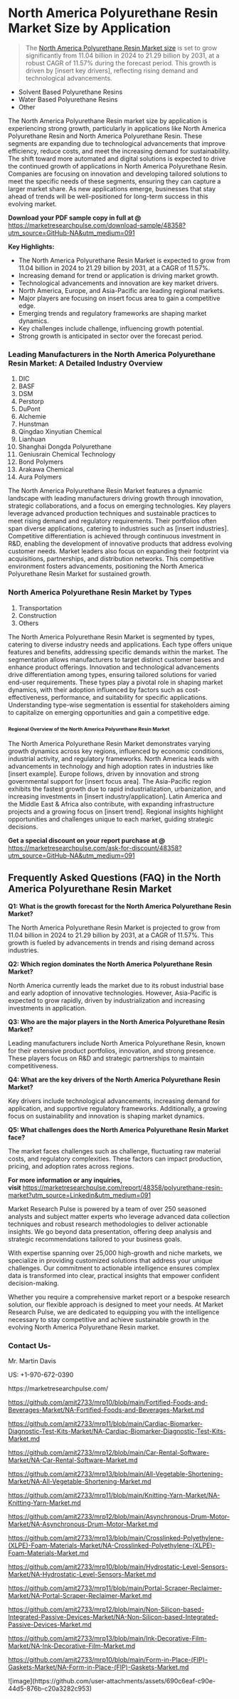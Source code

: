 <h1>North America Polyurethane Resin Market&nbsp;Size by Application</h1><blockquote><p>The <a href="https://marketresearchpulse.com/download-sample/48358?utm_source=GitHub-NA&amp;utm_medium=091">North America Polyurethane Resin Market size</a> is set to grow significantly from 11.04 billion in 2024 to 21.29 billion by 2031, at a robust CAGR of 11.57% during the forecast period. This growth is driven by [insert key drivers], reflecting rising demand and technological advancements.</p></blockquote><ul><li>Solvent Based Polyurethane Resins<li> Water Based Polyurethane Resins<li> Other</li></ul><p>The North America Polyurethane Resin market size by application is experiencing strong growth, particularly in applications like North America Polyurethane Resin and North America Polyurethane Resin. These segments are expanding due to technological advancements that improve efficiency, reduce costs, and meet the increasing demand for sustainability. The shift toward more automated and digital solutions is expected to drive the continued growth of applications in North America Polyurethane Resin. Companies are focusing on innovation and developing tailored solutions to meet the specific needs of these segments, ensuring they can capture a larger market share. As new applications emerge, businesses that stay ahead of trends will be well-positioned for long-term success in this evolving market.</p><p><strong>Download your PDF sample copy in full at @ </strong><a href="https://marketresearchpulse.com/download-sample/48358?utm_source=GitHub-NA&amp;utm_medium=091">https://marketresearchpulse.com/download-sample/48358?utm_source=GitHub-NA&amp;utm_medium=091</a></p><p><strong>Key Highlights: </strong></p><ul><li>The North America Polyurethane Resin Market is expected to grow from 11.04 billion in 2024 to 21.29 billion by 2031, at a CAGR of 11.57%.</li><li>Increasing demand for trend or application is driving market growth.</li><li>Technological advancements and innovation are key market drivers.</li><li>North America, Europe, and Asia-Pacific are leading regional markets.</li><li>Major players are focusing on insert focus area to gain a competitive edge.</li><li>Emerging trends and regulatory frameworks are shaping market dynamics.</li><li>Key challenges include challenge, influencing growth potential.</li><li>Strong growth is anticipated in sector over the forecast period.</li></ul><h3>Leading Manufacturers in the North America Polyurethane Resin Market: A Detailed Industry Overview</h3><ol><li>DIC</li><li>BASF</li><li>DSM</li><li>Perstorp</li><li>DuPont</li><li>Alchemie</li><li>Hunstman</li><li>Qingdao Xinyutian Chemical</li><li>Lianhuan</li><li>Shanghai Dongda Polyurethane</li><li>Geniusrain Chemical Technology</li><li>Bond Polymers</li><li>Arakawa Chemical</li><li>Aura Polymers</li></ol><div class="flex max-w-full flex-col flex-grow"><div class="min-h-8 text-message flex w-full flex-col items-end gap-2 whitespace-normal break-words [.text-message+&amp;]:mt-5" dir="auto" data-message-author-role="assistant" data-message-id="fd8432e4-4910-450d-b182-61b7bfb0a01f" data-message-model-slug="gpt-4o"><div class="flex w-full flex-col gap-1 empty:hidden first:pt-[3px]"><div class="markdown prose w-full break-words dark:prose-invert light"><p>The North America Polyurethane Resin Market features a dynamic landscape with leading manufacturers driving growth through innovation, strategic collaborations, and a focus on emerging technologies. Key players leverage advanced production techniques and sustainable practices to meet rising demand and regulatory requirements. Their portfolios often span diverse applications, catering to industries such as [insert industries]. Competitive differentiation is achieved through continuous investment in R&amp;D, enabling the development of innovative products that address evolving customer needs. Market leaders also focus on expanding their footprint via acquisitions, partnerships, and distribution networks. This competitive environment fosters advancements, positioning the North America Polyurethane Resin Market for sustained growth.</p></div></div></div></div><h3>North America Polyurethane Resin Market by Types</h3><ol><li>Transportation<li> Construction<li> Others</li></ol><div class="flex max-w-full flex-col flex-grow"><div class="min-h-8 text-message flex w-full flex-col items-end gap-2 whitespace-normal break-words [.text-message+&amp;]:mt-5" dir="auto" data-message-author-role="assistant" data-message-id="084470be-0bb7-4664-bddf-5156b4f41249" data-message-model-slug="gpt-4o-mini"><div class="flex w-full flex-col gap-1 empty:hidden first:pt-[3px]"><div class="markdown prose w-full break-words dark:prose-invert light"><p>The North America Polyurethane Resin Market is segmented by types, catering to diverse industry needs and applications. Each type offers unique features and benefits, addressing specific demands within the market. The segmentation allows manufacturers to target distinct customer bases and enhance product offerings. Innovation and technological advancements drive differentiation among types, ensuring tailored solutions for varied end-user requirements. These types play a pivotal role in shaping market dynamics, with their adoption influenced by factors such as cost-effectiveness, performance, and suitability for specific applications. Understanding type-wise segmentation is essential for stakeholders aiming to capitalize on emerging opportunities and gain a competitive edge.</p></div></div></div></div><h3><span style="font-size: 11px;">Regional Overview of the North America Polyurethane Resin Market</span></h3><div class="flex max-w-full flex-col flex-grow"><div class="min-h-8 text-message flex w-full flex-col items-end gap-2 whitespace-normal break-words [.text-message+&amp;]:mt-5" dir="auto" data-message-author-role="assistant" data-message-id="e9038762-ce64-4e30-91c9-9bd413514231" data-message-model-slug="gpt-4o-mini"><div class="flex w-full flex-col gap-1 empty:hidden first:pt-[3px]"><div class="markdown prose w-full break-words dark:prose-invert light"><p>The North America Polyurethane Resin Market demonstrates varying growth dynamics across key regions, influenced by economic conditions, industrial activity, and regulatory frameworks. North America leads with advancements in technology and high adoption rates in industries like [insert example]. Europe follows, driven by innovation and strong governmental support for [insert focus area]. The Asia-Pacific region exhibits the fastest growth due to rapid industrialization, urbanization, and increasing investments in [insert industry/application]. Latin America and the Middle East &amp; Africa also contribute, with expanding infrastructure projects and a growing focus on [insert trend]. Regional insights highlight opportunities and challenges unique to each market, guiding strategic decisions.</p></div></div></div></div><p><strong>Get a special discount on your report purchase at @ </strong><a href="https://marketresearchpulse.com/ask-for-discount/48358?utm_source=GitHub-NA&amp;utm_medium=091">https://marketresearchpulse.com/ask-for-discount/48358?utm_source=GitHub-NA&amp;utm_medium=091</a></p><h2>Frequently Asked Questions (FAQ) in the North America Polyurethane Resin Market</h2><p><strong>Q1: What is the growth forecast for the North America Polyurethane Resin Market?</strong></p><p>The North America Polyurethane Resin Market is projected to grow from 11.04 billion in 2024 to 21.29 billion by 2031, at a CAGR of 11.57%. This growth is fueled by advancements in trends and rising demand across industries.</p><p><strong>Q2: Which region dominates the North America Polyurethane Resin Market?</strong></p><p>North America currently leads the market due to its robust industrial base and early adoption of innovative technologies. However, Asia-Pacific is expected to grow rapidly, driven by industrialization and increasing investments in application.</p><p><strong>Q3: Who are the major players in the North America Polyurethane Resin Market?</strong></p><p>Leading manufacturers include North America Polyurethane Resin, known for their extensive product portfolios, innovation, and strong presence. These players focus on R&amp;D and strategic partnerships to maintain competitiveness.</p><p><strong>Q4: What are the key drivers of the North America Polyurethane Resin Market?</strong></p><p>Key drivers include technological advancements, increasing demand for application, and supportive regulatory frameworks. Additionally, a growing focus on sustainability and innovation is shaping market dynamics.</p><p><strong>Q5: What challenges does the North America Polyurethane Resin Market face?</strong></p><p>The market faces challenges such as challenge, fluctuating raw material costs, and regulatory complexities. These factors can impact production, pricing, and adoption rates across regions.</p><p><strong>For more information or any inquiries, visit&nbsp;</strong><a href="https://marketresearchpulse.com/report/48358/polyurethane-resin-market?utm_source=Linkedin&utm_medium=091">https://marketresearchpulse.com/report/48358/polyurethane-resin-market?utm_source=Linkedin&utm_medium=091</a></p><p>Market Research Pulse is powered by a team of over 250 seasoned analysts and subject matter experts who leverage advanced data collection techniques and robust research methodologies to deliver actionable insights. We go beyond data presentation, offering deep analysis and strategic recommendations tailored to your business goals.</p><p>With expertise spanning over 25,000 high-growth and niche markets, we specialize in providing customized solutions that address your unique challenges. Our commitment to actionable intelligence ensures complex data is transformed into clear, practical insights that empower confident decision-making.</p><p>Whether you require a comprehensive market report or a bespoke research solution, our flexible approach is designed to meet your needs. At Market Research Pulse, we are dedicated to equipping you with the intelligence necessary to stay competitive and achieve sustainable growth in the evolving North America Polyurethane Resin market.</p><h3><strong>Contact Us-</strong></h3><p>Mr. Martin Davis</p><p>US: +1-970-672-0390</p><p>https://marketresearchpulse.com/</p><p><a href="https://github.com/amit2733/mrp10/blob/main/Fortified-Foods-and-Beverages-Market/NA-Fortified-Foods-and-Beverages-Market.md">https://github.com/amit2733/mrp10/blob/main/Fortified-Foods-and-Beverages-Market/NA-Fortified-Foods-and-Beverages-Market.md</a></p><p><a href="https://github.com/amit2733/mrp11/blob/main/Cardiac-Biomarker-Diagnostic-Test-Kits-Market/NA-Cardiac-Biomarker-Diagnostic-Test-Kits-Market.md">https://github.com/amit2733/mrp11/blob/main/Cardiac-Biomarker-Diagnostic-Test-Kits-Market/NA-Cardiac-Biomarker-Diagnostic-Test-Kits-Market.md</a></p><p><a href="https://github.com/amit2733/mrp12/blob/main/Car-Rental-Software-Market/NA-Car-Rental-Software-Market.md">https://github.com/amit2733/mrp12/blob/main/Car-Rental-Software-Market/NA-Car-Rental-Software-Market.md</a></p><p><a href="https://github.com/amit2733/mrp13/blob/main/All-Vegetable-Shortening-Market/NA-All-Vegetable-Shortening-Market.md">https://github.com/amit2733/mrp13/blob/main/All-Vegetable-Shortening-Market/NA-All-Vegetable-Shortening-Market.md</a></p><p><a href="https://github.com/amit2733/mrp11/blob/main/Knitting-Yarn-Market/NA-Knitting-Yarn-Market.md">https://github.com/amit2733/mrp11/blob/main/Knitting-Yarn-Market/NA-Knitting-Yarn-Market.md</a></p><p><a href="https://github.com/amit2733/mrp12/blob/main/Asynchronous-Drum-Motor-Market/NA-Asynchronous-Drum-Motor-Market.md">https://github.com/amit2733/mrp12/blob/main/Asynchronous-Drum-Motor-Market/NA-Asynchronous-Drum-Motor-Market.md</a></p><p><a href="https://github.com/amit2733/mrp13/blob/main/Crosslinked-Polyethylene-(XLPE)-Foam-Materials-Market/NA-Crosslinked-Polyethylene-(XLPE)-Foam-Materials-Market.md">https://github.com/amit2733/mrp13/blob/main/Crosslinked-Polyethylene-(XLPE)-Foam-Materials-Market/NA-Crosslinked-Polyethylene-(XLPE)-Foam-Materials-Market.md</a></p><p><a href="https://github.com/amit2733/mrp10/blob/main/Hydrostatic-Level-Sensors-Market/NA-Hydrostatic-Level-Sensors-Market.md">https://github.com/amit2733/mrp10/blob/main/Hydrostatic-Level-Sensors-Market/NA-Hydrostatic-Level-Sensors-Market.md</a></p><p><a href="https://github.com/amit2733/mrp11/blob/main/Portal-Scraper-Reclaimer-Market/NA-Portal-Scraper-Reclaimer-Market.md">https://github.com/amit2733/mrp11/blob/main/Portal-Scraper-Reclaimer-Market/NA-Portal-Scraper-Reclaimer-Market.md</a></p><p><a href="https://github.com/amit2733/mrp12/blob/main/Non-Silicon-based-Integrated-Passive-Devices-Market/NA-Non-Silicon-based-Integrated-Passive-Devices-Market.md">https://github.com/amit2733/mrp12/blob/main/Non-Silicon-based-Integrated-Passive-Devices-Market/NA-Non-Silicon-based-Integrated-Passive-Devices-Market.md</a></p><p><a href="https://github.com/amit2733/mrp13/blob/main/Ink-Decorative-Film-Market/NA-Ink-Decorative-Film-Market.md">https://github.com/amit2733/mrp13/blob/main/Ink-Decorative-Film-Market/NA-Ink-Decorative-Film-Market.md</a></p><p><a href="https://github.com/amit2733/mrp10/blob/main/Form-in-Place-(FIP)-Gaskets-Market/NA-Form-in-Place-(FIP)-Gaskets-Market.md">https://github.com/amit2733/mrp10/blob/main/Form-in-Place-(FIP)-Gaskets-Market/NA-Form-in-Place-(FIP)-Gaskets-Market.md</a></p>
![image](https://github.com/user-attachments/assets/690c6eaf-c90e-44d5-876b-c20a3282c953)
